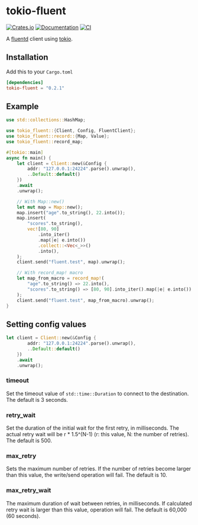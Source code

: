 # tokio-fluent

[![Crates.io](https://img.shields.io/crates/v/tokio-fluent.svg)](https://crates.io/crates/tokio-fluent)
[![Documentation](https://docs.rs/tokio-fluent/badge.svg)](https://docs.rs/crate/tokio-fluent/)
[![CI](https://github.com/johnmanjiro13/tokio-fluent/workflows/test/badge.svg?branch%3Amain)](https://github.com/johnmanjiro13/tokio-fluent/actions?query=workflow%3Atest%20branch%3Amain)


A [fluentd](https://www.fluentd.org/) client using [tokio](https://tokio.rs/).

## Installation

Add this to your `Cargo.toml`

```toml
[dependencies]
tokio-fluent = "0.2.1"
```

## Example

```rust
use std::collections::HashMap;

use tokio_fluent::{Client, Config, FluentClient};
use tokio_fluent::record::{Map, Value};
use tokio_fluent::record_map;

#[tokio::main]
async fn main() {
    let client = Client::new(&Config {
        addr: "127.0.0.1:24224".parse().unwrap(),
        ..Default::default()
    })
    .await
    .unwrap();

    // With Map::new()
    let mut map = Map::new();
    map.insert("age".to_string(), 22.into());
    map.insert(
        "scores".to_string(),
        vec![80, 90]
            .into_iter()
            .map(|e| e.into())
            .collect::<Vec<_>>()
            .into(),
    );
    client.send("fluent.test", map).unwrap();

    // With record_map! macro
    let map_from_macro = record_map!(
        "age".to_string() => 22.into(),
        "scores".to_string() => [80, 90].into_iter().map(|e| e.into()).collect::<Vec<_>>().into(),
    );
    client.send("fluent.test", map_from_macro).unwrap();
}
```

## Setting config values

```rust
let client = Client::new(&Config {
        addr: "127.0.0.1:24224".parse().unwrap(),
        ..Default::default()
    })
    .await
    .unwrap();
```

### timeout

Set the timeout value of `std::time::Duration` to connect to the destination. The default is 3 seconds.

### retry_wait

Set the duration of the initial wait for the first retry, in milliseconds.
The actual retry wait will be r * 1.5^(N-1) (r: this value, N: the number of retries). 
The default is 500.

### max_retry

Sets the maximum number of retries.
If the number of retries become larger than this value, the write/send operation will fail. The default is 10.

### max_retry_wait

The maximum duration of wait between retries, in milliseconds. If calculated retry wait is larger than this value, operation will fail.
The default is 60,000 (60 seconds).
